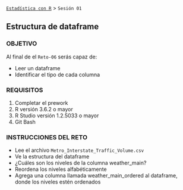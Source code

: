  [`Estadística con R`](../Readme.md) > `Sesión 01` 

## Estructura de dataframe

### OBJETIVO

Al final de el `Reto-06` serás capaz de:
- Leer un dataframe
- Identificar el tipo de cada columna

### REQUISITOS

1. Completar el prework
2. R versión 3.6.2 o mayor
3. R Studio versión 1.2.5033 o mayor 
4. Git Bash

### INSTRUCCIONES DEL RETO

- Lee el archivo `Metro_Interstate_Traffic_Volume.csv`
- Ve la estructura del dataframe
- ¿Cuáles son los niveles de la columna weather_main?
- Reordena los niveles alfabéticamente
- Agrega una columna llamada weather_main_ordered al dataframe, donde los niveles estén ordenados
